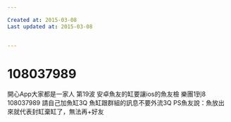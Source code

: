 ```yaml
---

Created at: 2015-03-08
Last updated at: 2015-03-08


---
```


# 108037989


開心App大家都是一家人
第19波
安卓魚友的缸要讓ios的魚友檢
樂團1到8
108037989
請自己加魚缸3Q
魚缸跟群組的訊息不要外流3Q
PS魚友說：魚放出來就代表封缸棄缸了，無法再+好友

